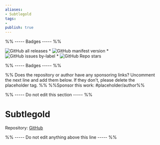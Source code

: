 ```yaml
---
aliases:
- Subtlegold
tags: 
- 
publish: true
---
```


%% ----- Badges ----- %%

![GitHub all releases](https://img.shields.io/github/downloads/kartik-karz/subtlegold-obsidian/total?color=573E7A&logo=github&style=for-the-badge) * ![GitHub manifest version](https://img.shields.io/github/manifest-json/v/kartik-karz/subtlegold-obsidian?color=573E7A&logo=github&style=for-the-badge) * ![GitHub issues by-label](https://img.shields.io/github/issues/kartik-karz/subtlegold-obsidian/help%20wanted?color=573E7A&logo=github&style=for-the-badge) * ![GitHub Repo stars](https://img.shields.io/github/stars/kartik-karz/subtlegold-obsidian?color=573E7A&logo=github&style=for-the-badge)

%% ----- Badges ----- %%

%% Does the repository or author have any sponsoring links? Uncomment the next line and add them below. If they don't, please delete the placeholder tag. %%
%%Sponsor this work: #placeholder/author%%

%% ----- Do not edit this section ----- %%

# Subtlegold

Repository: [GitHub](https://github.com/kartik-karz/subtlegold-obsidian)



%% ----- Do not edit anything above this line ----- %% 
